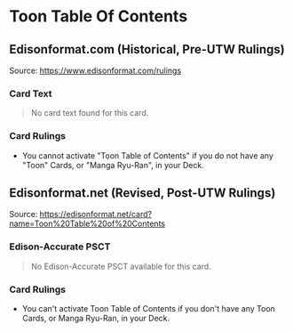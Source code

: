 # Toon Table Of Contents

## Edisonformat.com (Historical, Pre-UTW Rulings)

Source: https://www.edisonformat.com/rulings

### Card Text

> No card text found for this card.

### Card Rulings

*   You cannot activate "Toon Table of Contents" if you do not have any "Toon" Cards, or "Manga Ryu-Ran", in your Deck.

## Edisonformat.net (Revised, Post-UTW Rulings)

Source: https://edisonformat.net/card?name=Toon%20Table%20of%20Contents

### Edison-Accurate PSCT

> No Edison-Accurate PSCT available for this card.

### Card Rulings

*   You can't activate Toon Table of Contents if you don't have any Toon Cards, or Manga Ryu-Ran, in your Deck.
            